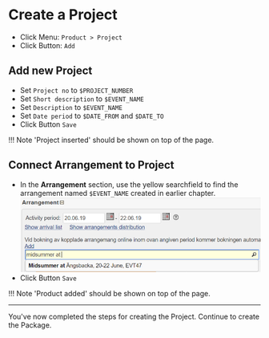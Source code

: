 # Create a Project
* Click Menu: `Product > Project`
* Click Button: `Add`

## Add new Project
* Set `Project no` to `$PROJECT_NUMBER`
* Set `Short description` to `$EVENT_NAME`
* Set `Description` to `$EVENT_NAME`
* Set `Date period` to `$DATE_FROM` and `$DATE_TO`
* Click Button `Save`

!!! Note
    'Project inserted' should be shown on top of the page.

## Connect Arrangement to Project
* In the **Arrangement** section, use the yellow searchfield to find the arrangement named `$EVENT_NAME` created in earlier chapter. 
![Connecting Arrangement](images/img-03.png)
* Click Button `Save`

!!! Note
    'Product added' should be shown on top of the page.

---
You've now completed the steps for creating the Project. 
Continue to create the Package.
